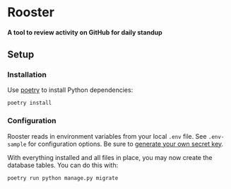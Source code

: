 # Rooster
#### A tool to review activity on GitHub for daily standup

## Setup

### Installation

Use [poetry](https://github.com/sdispater/poetry) to install Python dependencies:

    poetry install

### Configuration

Rooster reads in environment variables from your local `.env` file. See `.env-sample` for configuration options. Be sure to [generate your own secret key](http://stackoverflow.com/a/16630719).

With everything installed and all files in place, you may now create the database tables. You can do this with:

    poetry run python manage.py migrate
